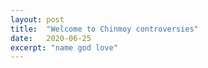 ```yaml
---
layout: post
title:  "Welcome to Chinmoy controversies"
date:   2020-06-25
excerpt: "name god love"
---
```

